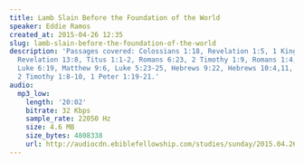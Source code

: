 ```yaml
---
title: Lamb Slain Before the Foundation of the World
speaker: Eddie Ramos
created_at: 2015-04-26 12:35
slug: lamb-slain-before-the-foundation-of-the-world
description: 'Passages covered: Colossians 1:18, Revelation 1:5, 1 Kings 17:17-24,
  Revelation 13:8, Titus 1:1-2, Romans 6:23, 2 Timothy 1:9, Romans 1:4, Matthew 3:17,
  Luke 6:19, Matthew 9:6, Luke 5:23-25, Hebrews 9:22, Hebrews 10:4,11, Hebrews 4:3,
  2 Timothy 1:8-10, 1 Peter 1:19-21.'
audio:
  mp3_low:
    length: '20:02'
    bitrate: 32 Kbps
    sample_rate: 22050 Hz
    size: 4.6 MB
    size_bytes: 4808338
    url: http://audiocdn.ebiblefellowship.com/studies/sunday/2015.04.26_Ramos_-_Lamb_Slain_Before_the_Foundation_of_the_World.mp3
---
```


